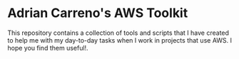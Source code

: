 # Adrian Carreno's AWS Toolkit

This repository contains a collection of tools and scripts that I have created to help me with my day-to-day tasks when I work in projects that use AWS. I hope you find them useful!.
